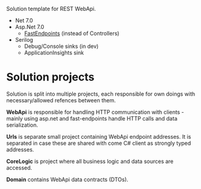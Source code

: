 Solution template for REST WebApi.

- Net 7.0
- Asp.Net 7.0
    - [FastEndpoints](https://fast-endpoints.com/) (instead of Controllers)
- Serilog
  - Debug/Console sinks (in dev)
  - ApplicationInsights sink

# Solution projects

Solution is split into multiple projects, 
each responsible for own doings with necessary/allowed refences between them.

**WebApi** is responsible for handling HTTP communication with clients - mainly using asp.net and fast-endpoints 
handle HTTP calls and data serialization.

**Urls** is separate small project containing WebApi endpoint addresses.
It is separated in case these are shared with come C# client as strongly typed addresses.

**CoreLogic** is project where all business logic and data sources are accessed.

**Domain** contains WebApi data contracts (DTOs).

